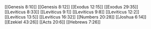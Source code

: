 [[Genesis 8:10]]
[[Genesis 8:12]]
[[Exodus 12:15]]
[[Exodus 29:35]]
[[Leviticus 8:33]]
[[Leviticus 9:1]]
[[Leviticus 9:8]]
[[Leviticus 12:2]]
[[Leviticus 13:5]]
[[Leviticus 16:32]]
[[Numbers 20:28]]
[[Joshua 6:14]]
[[Ezekiel 43:26]]
[[Acts 20:6]]
[[Hebrews 7:26]]

